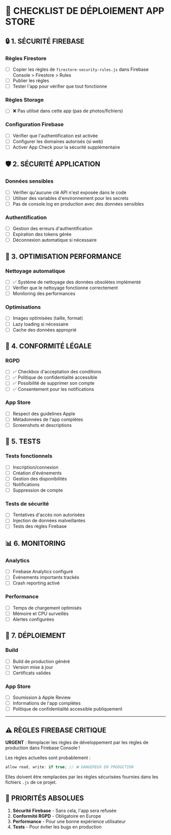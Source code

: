 # 🚀 CHECKLIST DE DÉPLOIEMENT APP STORE

## 🔒 **1. SÉCURITÉ FIREBASE**

### Règles Firestore
- [ ] Copier les règles de `firestore-security-rules.js` dans Firebase Console > Firestore > Rules
- [ ] Publier les règles
- [ ] Tester l'app pour vérifier que tout fonctionne

### Règles Storage
- [ ] ❌ Pas utilisé dans cette app (pas de photos/fichiers)

### Configuration Firebase
- [ ] Vérifier que l'authentification est activée
- [ ] Configurer les domaines autorisés (si web)
- [ ] Activer App Check pour la sécurité supplémentaire

## 🛡️ **2. SÉCURITÉ APPLICATION**

### Données sensibles
- [ ] Vérifier qu'aucune clé API n'est exposée dans le code
- [ ] Utiliser des variables d'environnement pour les secrets
- [ ] Pas de console.log en production avec des données sensibles

### Authentification
- [ ] Gestion des erreurs d'authentification
- [ ] Expiration des tokens gérée
- [ ] Déconnexion automatique si nécessaire

## 📱 **3. OPTIMISATION PERFORMANCE**

### Nettoyage automatique
- [ ] ✅ Système de nettoyage des données obsolètes implémenté
- [ ] Vérifier que le nettoyage fonctionne correctement
- [ ] Monitoring des performances

### Optimisations
- [ ] Images optimisées (taille, format)
- [ ] Lazy loading si nécessaire
- [ ] Cache des données approprié

## 🔐 **4. CONFORMITÉ LÉGALE**

### RGPD
- [ ] ✅ Checkbox d'acceptation des conditions
- [ ] ✅ Politique de confidentialité accessible
- [ ] ✅ Possibilité de supprimer son compte
- [ ] ✅ Consentement pour les notifications

### App Store
- [ ] Respect des guidelines Apple
- [ ] Métadonnées de l'app complètes
- [ ] Screenshots et descriptions

## 🧪 **5. TESTS**

### Tests fonctionnels
- [ ] Inscription/connexion
- [ ] Création d'événements
- [ ] Gestion des disponibilités
- [ ] Notifications
- [ ] Suppression de compte

### Tests de sécurité
- [ ] Tentatives d'accès non autorisées
- [ ] Injection de données malveillantes
- [ ] Tests des règles Firebase

## 📊 **6. MONITORING**

### Analytics
- [ ] Firebase Analytics configuré
- [ ] Événements importants trackés
- [ ] Crash reporting activé

### Performance
- [ ] Temps de chargement optimisés
- [ ] Mémoire et CPU surveillés
- [ ] Alertes configurées

## 🚀 **7. DÉPLOIEMENT**

### Build
- [ ] Build de production généré
- [ ] Version mise à jour
- [ ] Certificats valides

### App Store
- [ ] Soumission à Apple Review
- [ ] Informations de l'app complètes
- [ ] Politique de confidentialité accessible publiquement

---

## ⚠️ **RÈGLES FIREBASE CRITIQUE**

**URGENT** : Remplacer les règles de développement par les règles de production dans Firebase Console !

Les règles actuelles sont probablement :
```javascript
allow read, write: if true; // ❌ DANGEREUX EN PRODUCTION
```

Elles doivent être remplacées par les règles sécurisées fournies dans les fichiers `.js` de ce projet.

## 🎯 **PRIORITÉS ABSOLUES**

1. **Sécurité Firebase** - Sans cela, l'app sera refusée
2. **Conformité RGPD** - Obligatoire en Europe
3. **Performance** - Pour une bonne expérience utilisateur
4. **Tests** - Pour éviter les bugs en production